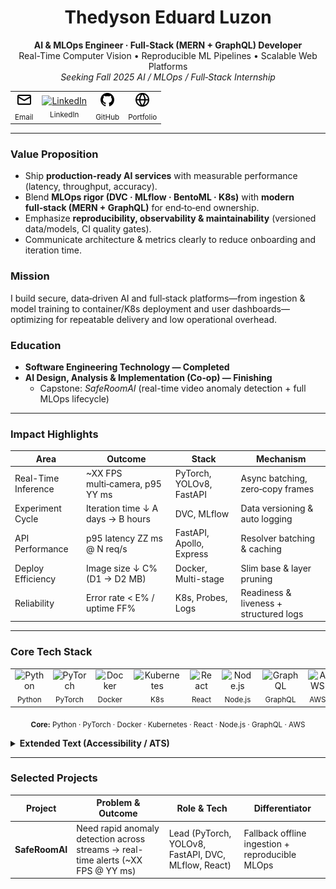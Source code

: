 <h1 align="center">Thedyson Eduard Luzon</h1>

<p align="center">
  <b>AI & MLOps Engineer · Full‑Stack (MERN + GraphQL) Developer</b><br>
  Real-Time Computer Vision • Reproducible ML Pipelines • Scalable Web Platforms<br>
  <i>Seeking Fall 2025 AI / MLOps / Full‑Stack Internship</i>
</p>

<!-- Contact / Social (single row with labels) -->
<table align="center">
  <tr>
    <td align="center">
      <a href="mailto:luzon.thedyson@gmail.com" title="Email">
        <img src="https://raw.githubusercontent.com/primer/octicons/main/icons/mail-16.svg" height="22" alt="Email"/>
      </a><br><sub>Email</sub>
    </td>
    <td align="center">
      <a href="https://www.linkedin.com/in/thedysonluzon/" title="LinkedIn">
        <img src="https://cdn.jsdelivr.net/gh/devicons/devicon/icons/linkedin/linkedin-original.svg" height="22" alt="LinkedIn"/>
      </a><br><sub>LinkedIn</sub>
    </td>
    <td align="center">
      <a href="https://github.com/ThedysonLuzon" title="GitHub">
        <img src="https://raw.githubusercontent.com/primer/octicons/main/icons/mark-github-16.svg" height="22" alt="GitHub"/>
      </a><br><sub>GitHub</sub>
    </td>
    <td align="center">
      <a href="/" title="Portfolio">
        <img src="https://raw.githubusercontent.com/primer/octicons/main/icons/globe-16.svg" height="22" alt="Portfolio"/>
      </a><br><sub>Portfolio</sub>
    </td>
  </tr>
</table>

<!-- Plain-text fallback (optional)
Email: luzon.thedyson@gmail.com | LinkedIn: /in/thedysonluzon | GitHub: @ThedysonLuzon | Portfolio: /
-->

---

### Value Proposition
- Ship **production-ready AI services** with measurable performance (latency, throughput, accuracy).
- Blend **MLOps rigor (DVC · MLflow · BentoML · K8s)** with **modern full‑stack (MERN + GraphQL)** for end‑to‑end ownership.
- Emphasize **reproducibility, observability & maintainability** (versioned data/models, CI quality gates).
- Communicate architecture & metrics clearly to reduce onboarding and iteration time.

### Mission
I build secure, data‑driven AI and full‑stack platforms—from ingestion & model training to container/K8s deployment and user dashboards—optimizing for repeatable delivery and low operational overhead.

### Education
- **Software Engineering Technology — Completed**  
- **AI Design, Analysis & Implementation (Co‑op) — Finishing**  
  - Capstone: *SafeRoomAI* (real-time video anomaly detection + full MLOps lifecycle)

---

### Impact Highlights
| Area | Outcome | Stack | Mechanism |
|------|---------|-------|-----------|
| Real-Time Inference | ~XX FPS multi‑camera, p95 YY ms | PyTorch, YOLOv8, FastAPI | Async batching, zero‑copy frames |
| Experiment Cycle | Iteration time ↓ A days → B hours | DVC, MLflow | Data versioning & auto logging |
| API Performance | p95 latency ZZ ms @ N req/s | FastAPI, Apollo, Express | Resolver batching & caching |
| Deploy Efficiency | Image size ↓ C% (D1 → D2 MB) | Docker, Multi-stage | Slim base & layer pruning |
| Reliability | Error rate < E% / uptime FF% | K8s, Probes, Logs | Readiness & liveness + structured logs |

---

### Core Tech Stack

<table align="center">
  <tr>
    <td align="center">
      <img src="https://cdn.jsdelivr.net/gh/devicons/devicon/icons/python/python-original.svg" height="36" alt="Python"/><br><sub>Python</sub>
    </td>
    <td align="center">
      <img src="https://cdn.jsdelivr.net/gh/devicons/devicon/icons/pytorch/pytorch-original.svg" height="36" alt="PyTorch"/><br><sub>PyTorch</sub>
    </td>
    <td align="center">
      <img src="https://cdn.jsdelivr.net/gh/devicons/devicon/icons/docker/docker-original.svg" height="36" alt="Docker"/><br><sub>Docker</sub>
    </td>
    <td align="center">
      <img src="https://cdn.jsdelivr.net/gh/devicons/devicon/icons/kubernetes/kubernetes-plain.svg" height="36" alt="Kubernetes"/><br><sub>K8s</sub>
    </td>
    <td align="center">
      <img src="https://cdn.jsdelivr.net/gh/devicons/devicon/icons/react/react-original.svg" height="36" alt="React"/><br><sub>React</sub>
    </td>
    <td align="center">
      <img src="https://cdn.jsdelivr.net/gh/devicons/devicon/icons/nodejs/nodejs-original.svg" height="36" alt="Node.js"/><br><sub>Node.js</sub>
    </td>
    <td align="center">
      <img src="https://cdn.jsdelivr.net/gh/devicons/devicon/icons/graphql/graphql-plain.svg" height="36" alt="GraphQL"/><br><sub>GraphQL</sub>
    </td>
    <td align="center">
      <img src="https://cdn.jsdelivr.net/npm/simple-icons@latest/icons/amazonaws.svg" height="36" alt="AWS"/><br><sub>AWS</sub>
    </td>
  </tr>
</table>

<p align="center"><sub><strong>Core:</strong> Python · PyTorch · Docker · Kubernetes · React · Node.js · GraphQL · AWS</sub></p>

<details>
<summary><b>Extended Text (Accessibility / ATS)</b></summary>

**Languages:** Python, TypeScript/JavaScript, SQL  
**AI / ML / CV / NLP:** PyTorch, YOLOv8, OpenCV, scikit‑learn, Transformers  
**MLOps & Infra:** DVC, MLflow, BentoML, Docker, Kubernetes, GitHub Actions  
**Full‑Stack:** React, Node.js, Express.js, GraphQL (Apollo, DataLoader), FastAPI gateways  
**Data & Storage:** PostgreSQL, MongoDB, AWS S3  
**Quality / Tooling:** Pytest, Jest, Ruff, ESLint, Prettier  
</details>

---

### Selected Projects
| Project | Problem & Outcome | Role & Tech | Differentiator |
|---------|------------------|-------------|----------------|
| **SafeRoomAI** | Need rapid anomaly detection across streams → real-time alerts (~XX FPS @ YY ms) | Lead (PyTorch, YOLOv8, FastAPI, DVC, MLflow, React) | Fallback offline ingestion + reproducible MLOps |
